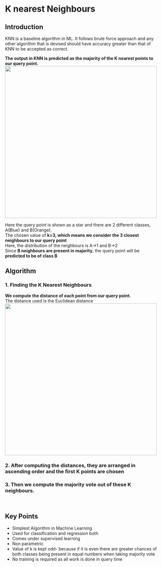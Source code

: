 # K nearest Neighbours

## Introduction
KNN is a baseline algorithm in ML. It follows brute force approach and any other algorithm that is devised should have accuracy greater than that of KNN to be accepted as correct.

<b>The output in KNN is predicted as the majority of the K nearest points to our query point.</b>
<br>
<img src="https://www.edureka.co/blog/wp-content/uploads/2018/07/KNN-Algorithm-k3-edureka-437x300.png" width="500px">

Here the query point is shown as a star and there are 2 different classes, A(Blue) and B(Orange). <br>
The chosen value of <b>k=3, which means we consider the 3 closest neighbours to our query point</b> <br>
Here, the distribution of the neighbours is A->1 and B->2 <br>
Since <b>B neighbours are present in majority</b>, the query point will be <b>predicted to be of class B</b> <br>

## Algorithm
### 1. Finding the K Nearest Neighbours
<b>We compute the distance of each point from our query point.</b> <br>
The distance used is the Euclidean distance <br>
<img src="https://datavedas.com/wp-content/uploads/2018/04/image001-4.png" width="500px">
<br>
### 2. After computing the distances, they are arranged in ascending order and the first K points are chosen
### 3. Then we compute the majority vote out of these K neighbours.
<br>

## Key Points
- Simplest Algorithm in Machine Learning
- Used for classification and regression both
- Comes under supervised learning
- Non parametric
- Value of k is kept odd- because if it is even there are greater chances of both classes being present in equal numbers when taking majority vote
- No training is required as all work is done in query time
